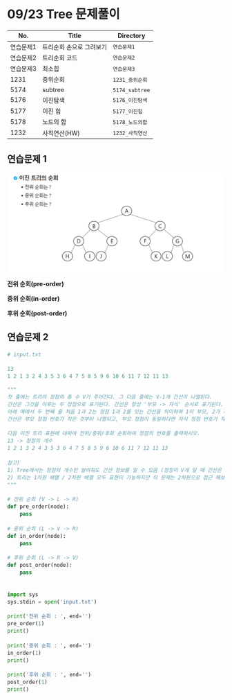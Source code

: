 # 09/23 Tree 문제풀이

| No.  | Title       | Directory         |
| ---- | ----------- | ----------------- |
| 연습문제1 | 트리순회 손으로 그려보기 | `연습문제1`   |
| 연습문제2 | 트리순회 코드 | `연습문제2`   |
| 연습문제3 | 최소힙 | `연습문제3`   |
| 1231 | 중위순회 | `1231_중위순회`   |
| 5174 | subtree | `5174_subtree`   |
| 5176 | 이진탐색 | `5176_이진탐색` |
| 5177 | 이진 힙 | `5177_이진힙` |
| 5178 | 노드의 합 | `5178_노드의합` |
| 1232 | 사칙연산(HW)   | `1232_사칙연산`      |

## 연습문제 1

![binary_tree](README.assets/binary_tree.PNG)

**전위 순회(pre-order)**



**중위 순회(in-order)**



**후위 순회(post-order)**



## 연습문제 2

```python
# input.txt

13
1 2 1 3 2 4 3 5 3 6 4 7 5 8 5 9 6 10 6 11 7 12 11 13
```

```python
"""
첫 줄에는 트리의 정점의 총 수 V가 주어진다. 그 다음 줄에는 V-1개 간선이 나열된다.
간선은 그것을 이루는 두 정점으로 표기된다. 간선은 항상 '부모 -> 자식' 순서로 표기된다.
아래 예에서 두 번째 줄 처음 1과 2는 정점 1과 2를 잇는 간선을 의미하며 1이 부모, 2가 자식을 의미한다.
간선은 부모 정점 번호가 작은 것부터 나열되고, 부모 정점이 동일하다면 자식 정점 번호가 작은 것부터 나열된다.

다음 이진 트리 표현에 대하여 전위/중위/후회 순회하여 정점의 번호를 출력하시오.
13 -> 정점의 개수
1 2 1 3 2 4 3 5 3 6 4 7 5 8 5 9 6 10 6 11 7 12 11 13

참고)
1) Tree에서는 정점의 개수만 알려줘도 간선 정보를 알 수 있음 (정정미 V개 일 때 간선은 V-1개)
2) 트리는 1차원 배열 / 2차원 배열 모두 표현이 가능하지만 이 문제는 2차원으로 접근 해보자
"""

# 전위 순회 (V -> L -> R)
def pre_order(node):
    pass

# 중위 순회 (L -> V -> R)
def in_order(node):
    pass

# 후위 순회 (L -> R -> V)
def post_order(node):
    pass


import sys
sys.stdin = open('input.txt')

print('전위 순회 : ', end='')
pre_order(1)
print()

print('중위 순회 : ', end='')
in_order(1)
print()

print('후위 순회 : ', end='')
post_order(1)
print()
```